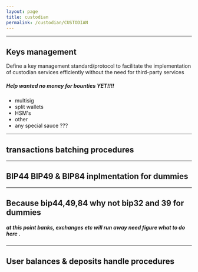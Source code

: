 ```yaml
---
layout: page
title: custodian 
permalink: /custodian/CUSTODIAN
---
```



***
## Keys management

Define a key management standard/protocol to facilitate the implementation of custodian services efficiently without the need for third-party services

##### Help wanted no money for bounties YET!!!!

- multisig 
- split wallets
- HSM's
- other
- any special sauce ??? 




***
## transactions batching procedures




***
## BIP44 BIP49 & BIP84 inplmentation for dummies 





***
## Because bip44,49,84 why not bip32 and 39 for dummies 
##### at this point banks, exchanges etc will run away need figure what to do here .



***
## User balances & deposits handle procedures 
